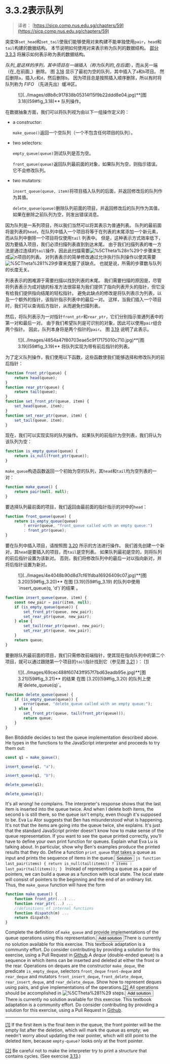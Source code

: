 # 3.3.2表示队列

> 译者： [https://sicp.comp.nus.edu.sg/chapters/59](https://sicp.comp.nus.edu.sg/chapters/59)

突变体`set_head`和`set_tail`使我们能够使用对来构建不能单独使用`pair`，`head`和`tail`构建的数据结构。 本节说明如何使用对来表示称为队列的数据结构。 [部分3.3.3](60) 将展示如何表示称为表的数据结构。

_队列_是这样的序列，其中项目在一端插入（称为队列的_在后面_），而从另一端（在_在前面_）删除。 图 [3.18](59#fig_3.18) 显示了最初为空的队列，其中插入了`a`和`b`项目。 然后删除`a`，插入`c`和`d`，然后删除`b`。 因为项目总是按照插入顺序删除，所以有时将队列称为 _FIFO_ （先进先出）缓冲区。

<figure>![](../Images/d8b8c917838b05314f15f9b22ddd8e04.jpg)**[图3.18](59#fig_3.18)** 队列操作。</figure>

在数据抽象方面，我们可以将队列视为由以下一组操作定义的：

*   a constructor:

    `make_queue()`返回一个空队列（一个不包含任何项目的队列）。

*   two selectors:

    `empty_queue(queue)`测试队列是否为空。

    `front_queue(queue)`返回队列最前面的对象，如果队列为空，则指示错误。 它不会修改队列。

*   two mutators:

    `insert_queue(queue, item)`将项目插入队列的后面，并返回修改后的队列作为其值。

    `delete_queue(queue)`删除队列前面的项目，并返回修改后的队列作为其值，如果在删除之前队列为空，则发出错误消息。

因为队列是一系列项目，所以我们当然可以将其表示为普通列表。 队列的最前面将是列表的`head`，在队列中插入一个项目将等于在列表的末尾添加一个新元素，而从队列中删除一个项目将仅使用`tail` 列表中。 但是，这种表示方式效率低下，因为要插入项目，我们必须扫描列表直到到达末尾。 由于我们扫描列表的唯一方法是通过连续的`tail`操作，因此此扫描需要![%5CTheta%28n%29](../Images/592c476de27cabe6879d3a7c537da592.jpg)个步骤来生成![n](../Images/493731e423d5db62086d0b8705dda0c8.jpg)项目的列表。 对列表表示的简单修改通过允许执行队列操作以使其需要![%5CTheta%281%29](../Images/c3d9a11e35b38a5e6071a216846a0e6d.jpg)步骤来克服了该缺点。 也就是说，所需的步骤数与队列的长度无关。

列表表示的困难源于需要扫描以找到列表的末尾。 我们需要扫描的原因是，尽管将列表表示为成对链的标准方法很容易为我们提供了指向列表开头的指针，但它没有给我们提供指向结尾的轻松指针。 避免此缺点的修改是将队列表示为列表，以及一个额外的指针，该指针指示列表中的最后一对。 这样，当我们插入一个项目时，我们可以查询后方指针，从而避免扫描列表。

然后，将队列表示为一对指针`front_ptr`和`rear_ptr`，它们分别指示普通列表中的第一对和最后一对。 由于我们希望队列是可识别的对象，因此可以使用`pair`组合两个指针。 因此，队列本身将是两个指针的`pair`。 图 [3.19](59#fig_3.19) 说明了此表示。

<figure>![](../Images/4854a47f80703eae5c9f17175010c710.jpg)**[图3.19](59#fig_3.19)** 将队列实现为带有前后指针的列表。</figure>

为了定义队列操作，我们使用以下函数，这些函数使我们能够选择和修改队列的前后指针：

```js
function front_ptr(queue) {
    return head(queue);
}
function rear_ptr(queue) {
    return tail(queue);
}
function set_front_ptr(queue, item) {
    set_head(queue, item);
}
function set_rear_ptr(queue, item) {
    set_tail(queue, item);
}
```

现在，我们可以实现实际的队列操作。 如果队列的前指针为空列表，我们将认为该队列为空：

```js
function is_empty_queue(queue) {
    return is_null(front_ptr(queue));
}
```

`make_queue`构造函数返回一个初始为空的队列，其`head`和`tail`均为空列表的一对：

```js
function make_queue() {
    return pair(null, null);
}
```

要选择队列最前面的项目，我们返回由最前面的指针指示的对中的`head`：

```js
function front_queue(queue) {
    return is_empty_queue(queue)
        ? error(queue, "front_queue called with an empty queue:")
        : front_ptr(queue);
}
```

要在队列中插入项目，请按照图 [3.20](59#fig_3.20) 所示的方法进行操作。 我们首先创建一个新对，其`head`是要插入的项目，而`tail`是空列表。 如果队列最初是空的，则将队列的前后指针设置为该新对。 否则，我们将修改队列中的最后一对以指向新对，并将后指针设置为新对。

<figure>![](../Images/4e4048b90d8d7cf61fdba16926409c07.jpg)**[图3.20](59#fig_3.20)** 在图 <ref name="fig:queue-pointers">[3.19](59#fig_3.19)</ref> 的队列中使用`insert_queue(q, 'd')`的结果 。</figure>

```js
function insert_queue(queue, item) {
    const new_pair = pair(item, null);
    if (is_empty_queue(queue)) {
        set_front_ptr(queue, new_pair);
        set_rear_ptr(queue, new_pair);
    } else {
        set_tail(rear_ptr(queue), new_pair);
        set_rear_ptr(queue, new_pair);
    }
    return queue;
}
```

要删除队列最前面的项目，我们只需修改前端指针，使其现在指向队列中的第二个项目，就可以通过跟随第一个项目的`tail`指针找到它（参见图 [3.21](59#fig_3.21) ）： [[1]](59#footnote-1)

<figure>![](../Images/69cec488f60743ff957f7bd63eadb95e.jpg)**[图3.21](59#fig_3.21)** 的结果 在图 <ref name="fig:queue-insert">[3.20](59#fig_3.20)</ref> 的队列上使用`delete_queue(q)`。</figure>

```js
function delete_queue(queue) {
    if (is_empty_queue(queue)) {
        error(queue, "delete_queue called with an empty queue:");
    } else {
        set_front_ptr(queue, tail(front_ptr(queue)));
        return queue;
    }
}
```

<exercise>Ben Bitdiddle decides to test the queue implementation described above. He types in the functions to the JavaScript interpreter and proceeds to try them out:

```js
const q1 = make_queue();
```

```js
insert_queue(q1, "a");
```

```js
insert_queue(q1, "b");
```

```js
delete_queue(q1);
```

```js
delete_queue(q1);
```

<quote>It's all wrong!</quote> he complains. <quote>The interpreter's response shows that the last item is inserted into the queue twice. And when I delete both items, the second `b` is still there, so the queue isn't empty, even though it's supposed to be.</quote> Eva Lu Ator suggests that Ben has misunderstood what is happening. <quote>It's not that the items are going into the queue twice,</quote> she explains. <quote>It's just that the standard JavaScript printer doesn't know how to make sense of the queue representation. If you want to see the queue printed correctly, you'll have to define your own print function for queues.</quote> Explain what Eva Lu is talking about. In particular, show why Ben's examples produce the printed results that they do. Define a function `print_queue` that takes a queue as input and prints the sequence of items in the queue.<button class="btn btn-secondary solution_btn" data-toggle="collapse" href="#solution_59_1_div">Solution</button> <solution>```js
function last_pair(items) {
    return is_null(tail(items))
           ? items
           : last_pair(tail(items));
}
```</solution></exercise> <exercise>Instead of representing a queue as a pair of pointers, we can build a queue as a function with local state. The local state will consist of pointers to the beginning and the end of an ordinary list. Thus, the `make_queue` function will have the form

```js
function make_queue() {
    function front_ptr(...) ...
    function rear_ptr(...) ...
    //definitions of internal functions
    function dispatch(m) ...
    return dispatch;
}
```

Complete the definition of `make_queue` and provide implementations of the queue operations using this representation.<button class="btn btn-secondary solution_btn" data-toggle="collapse" href="#no_solution_59_1_div">Add solution</button>There is currently no solution available for this exercise. This textbook adaptation is a community effort. Do consider contributing by providing a solution for this exercise, using a Pull Request in [Github](https://github.com/source-academy/sicp).</exercise><exercise>A _deque_ (<quote>double-ended queue</quote>) is a sequence in which items can be inserted and deleted at either the front or the rear. Operations on deques are the constructor `make_deque`, the predicate `is_empty_deque`, selectors `front_deque` `front-deque` and `rear_deque` and mutators `front_insert_deque`, `front_delete_deque`, `rear_insert_deque`, and `rear_delete_deque`. Show how to represent deques using pairs, and give implementations of the operations.[[2]](59#footnote-2) All operations should be accomplished in ![%5CTheta%281%29](../Images/c3d9a11e35b38a5e6071a216846a0e6d.jpg) steps.<button class="btn btn-secondary solution_btn" data-toggle="collapse" href="#no_solution_59_1_div">Add solution</button>There is currently no solution available for this exercise. This textbook adaptation is a community effort. Do consider contributing by providing a solution for this exercise, using a Pull Request in [Github](https://github.com/source-academy/sicp).</exercise>

* * *

[[1]](59#footnote-link-1) If the first item is the final item in the queue, the front pointer will be the empty list after the deletion, which will mark the queue as empty; we needn't worry about updating the rear pointer, which will still point to the deleted item, because `empty-queue?` looks only at the front pointer.

[[2]](59#footnote-link-2) Be careful not to make the interpreter try to print a structure that contains cycles. (See exercise <ref name="ex:make-cycle">[3.13](58#ex_3.13)</ref>.)

